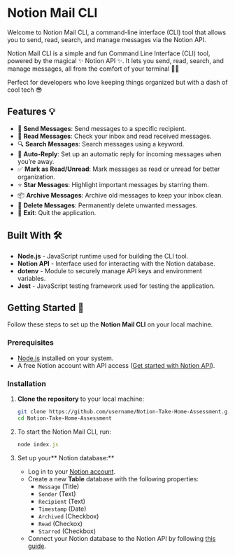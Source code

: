 # Notion Mail CLI

Welcome to Notion Mail CLI, a command-line interface (CLI) tool that allows you to send, read, search, and manage messages via the Notion API. 

Notion Mail CLI is a simple and fun Command Line Interface (CLI) tool, powered by the magical ✨ Notion API ✨. It lets you send, read, search, and manage messages, all from the comfort of your terminal 📨💌

Perfect for developers who love keeping things organized but with a dash of cool tech 😎

## Features 💡

- 📝 **Send Messages**: Send messages to a specific recipient.
- 📖 **Read Messages**: Check your inbox and read received messages.
- 🔍 **Search Messages**: Search messages using a keyword.
- 🤖 **Auto-Reply**: Set up an automatic reply for incoming messages when you’re away.
- ✅ **Mark as Read/Unread**: Mark messages as read or unread for better organization.
- ⭐️ **Star Messages**: Highlight important messages by starring them.
- 📦 **Archive Messages**: Archive old messages to keep your inbox clean.
- 🚮 **Delete Messages**: Permanently delete unwanted messages.
- 👋 **Exit**: Quit the application.

## Built With 🛠️

- **Node.js** - JavaScript runtime used for building the CLI tool.
- **Notion API** - Interface used for interacting with the Notion database.
- **dotenv** - Module to securely manage API keys and environment variables.
- **Jest** - JavaScript testing framework used for testing the application.

## Getting Started 🚀

Follow these steps to set up the **Notion Mail CLI** on your local machine.

### Prerequisites

- [Node.js](https://nodejs.org/en/download/) installed on your system.
- A free Notion account with API access ([Get started with Notion API](https://developers.notion.com/docs/getting-started)).

### Installation

1. **Clone the repository** to your local machine:
   ```bash
   git clone https://github.com/username/Notion-Take-Home-Assessment.git
   cd Notion-Take-Home-Assessment
   
2. To start the Notion Mail CLI, run:
   ```javascript
   node index.js 
   ```
   
3. Set up your** Notion database:**
   - Log in to your [Notion account](https://www.notion.so/).
   - Create a new **Table** database with the following properties:
     - `Message` (Title)
     - `Sender` (Text)
     - `Recipient` (Text)
     - `Timestamp` (Date)
     - `Archived` (Checkbox)
     - `Read` (Checkox)
     - `Starred` (Checkbox)
   - Connect your Notion database to the Notion API by following [this guide](https://developers.notion.com/docs/create-a-notion-integration#getting-started).




